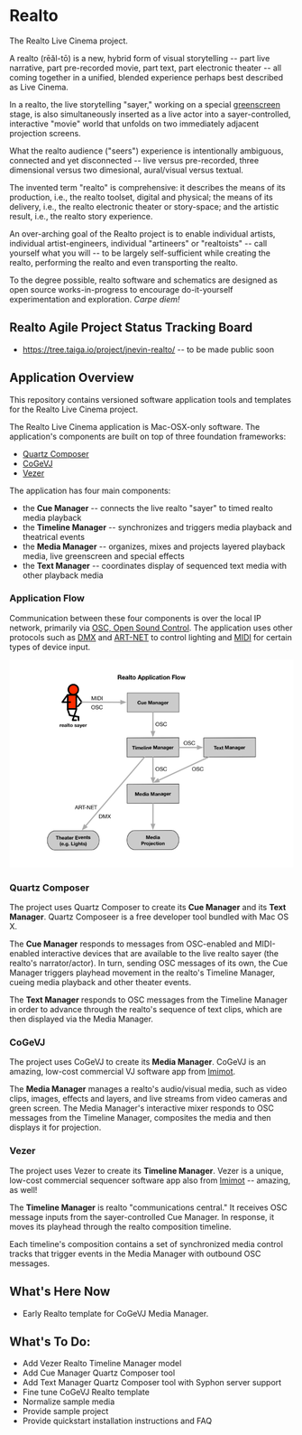 # Realto
The Realto Live Cinema project.

A realto (re&#772;a&#774;l-to&#772;) is a new, hybrid form of visual storytelling -- part live narrative, part pre-recorded movie, part text, part electronic theater -- all coming together in a unified, blended experience perhaps best described as Live Cinema.

In a realto, the live storytelling "sayer," working on a special [greenscreen](https://en.wikipedia.org/wiki/Chroma_key) stage, is also simultaneously inserted as a live actor into a sayer-controlled, interactive "movie" world that unfolds on two immediately adjacent projection screens.

What the realto audience ("seers") experience is intentionally ambiguous, connected and yet disconnected -- live versus pre-recorded, three dimensional versus two dimesional, aural/visual versus textual.

The invented term "realto" is comprehensive: it describes the means of its production, i.e., the realto toolset, digital and physical; the means of its delivery, i.e., the realto electronic theater or story-space; and the artistic result, i.e., the realto story experience.

An over-arching goal of the Realto project is to enable individual artists, individual artist-engineers, individual "artineers" or "realtoists" -- call yourself what you will -- to be largely self-sufficient while creating the realto, performing the realto and even transporting the realto. 

To the degree possible, realto software and schematics are designed as open source works-in-progress to encourage do-it-yourself experimentation and exploration. *Carpe diem!*

## Realto Agile Project Status Tracking Board
- https://tree.taiga.io/project/jnevin-realto/ -- to be made public soon

## Application Overview
This repository contains versioned software application tools and templates for the Realto Live Cinema project.

The Realto Live Cinema application is Mac-OSX-only software. The application's components are built on top of three foundation frameworks: 
- [Quartz Composer](https://developer.apple.com/library/mac/documentation/GraphicsImaging/Conceptual/QuartzComposerUserGuide/qc_intro/qc_intro.html)
- [CoGeVJ](http://imimot.com/cogevj/)
- [Vezer](http://imimot.com/vezer/)

The application has four main components: 
- the **Cue Manager** -- connects the live realto "sayer" to timed realto media playback
- the **Timeline Manager** -- synchronizes and triggers media playback and theatrical events  
- the **Media Manager** -- organizes, mixes and projects layered playback media, live greenscreen and special effects
- the **Text Manager** -- coordinates display of sequenced text media with other playback media 

### Application Flow
Communication between these four components is over the local IP network, primarily via [OSC, Open Sound Control](https://en.wikipedia.org/wiki/Open_Sound_Control). The application uses other protocols such as [DMX](https://en.wikipedia.org/wiki/DMX512) and [ART-NET](https://en.wikipedia.org/wiki/Art-Net) to control lighting and [MIDI](https://en.wikipedia.org/wiki/MIDI) for certain types of device input.

![alt text](https://github.com/jnevin/Realto/blob/develop/Diagrams/Realto-Application-Flow.png)

### Quartz Composer
The project uses Quartz Composer to create its **Cue Manager** and its **Text Manager**. Quartz Composeer is a free developer tool bundled with Mac OS X.

The **Cue Manager** responds to messages from OSC-enabled and MIDI-enabled interactive devices that are available to the live realto sayer (the realto's narrator/actor). In turn, sending OSC messages of its own, the Cue Manager triggers playhead movement in the realto's Timeline Manager, cueing media playback and other theater events.

The **Text Manager** responds to OSC messages from the Timeline Manager in order to advance through the realto's sequence of text clips, which are then displayed via the Media Manager. 

### CoGeVJ
The project uses CoGeVJ to create its **Media Manager**. CoGeVJ is an amazing, low-cost commercial VJ software app from [Imimot](http://imimot.com/).

The **Media Manager** manages a realto's audio/visual media, such as video clips, images, effects and layers, and live streams from video cameras and green screen. The Media Manager's interactive mixer responds to OSC messages from the Timeline Manager, composites the media and then displays it for projection.

### Vezer
The project uses Vezer to create its **Timeline Manager**. Vezer is a unique, low-cost commercial sequencer software app also from [Imimot](http://imimot.com/) -- amazing, as well!

The **Timeline Manager** is realto "communications central." It receives OSC message inputs from the sayer-controlled Cue Manager. In response, it moves its playhead through the realto composition timeline. 

Each timeline's composition contains a set of synchronized media control tracks that trigger events in the Media Manager with outbound OSC messages. 

## What's Here Now
- Early Realto template for CoGeVJ Media Manager.

## What's To Do:
- Add Vezer Realto Timeline Manager model
- Add Cue Manager Quartz Composer tool
- Add Text Manager Quartz Composer tool with Syphon server support
- Fine tune CoGeVJ Realto template
- Normalize sample media
- Provide sample project
- Provide quickstart installation instructions and FAQ 
